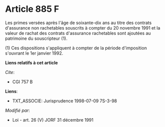# Article 885 F

Les primes versées après l'âge de soixante-dix ans au titre des contrats d'assurance non rachetables souscrits à compter du
20 novembre 1991 et la valeur de rachat des contrats d'assurance rachetables sont ajoutées au patrimoine du souscripteur (1).

(1) Ces dispositions s'appliquent à compter de la période d'imposition s'ouvrant le 1er janvier 1992.

**Liens relatifs à cet article**

_Cite_:

  - CGI 757 B

**Liens**:

  - TXT_ASSOCIE: Jurisprudence 1998-07-09 7S-3-98

_Modifié par_:

  - Loi - art. 26 (V) JORF 31 décembre 1991
